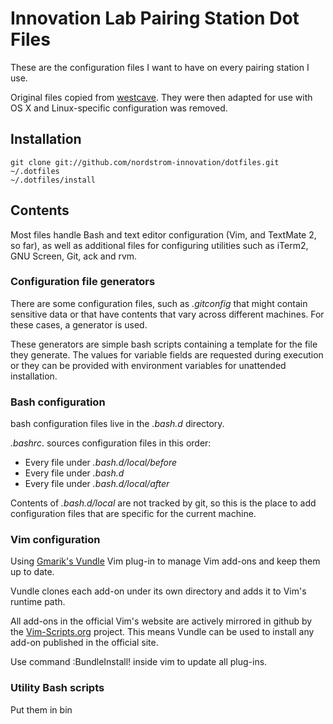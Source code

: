 # Innovation Lab Pairing Station Dot Files

These are the configuration files I want to have on every pairing station I use.

Original files copied from [westcave](https://github.com/westcave/dotfiles).
They were then adapted for use with OS X and Linux-specific configuration was
removed.

## Installation

    git clone git://github.com/nordstrom-innovation/dotfiles.git ~/.dotfiles
    ~/.dotfiles/install

## Contents

Most files handle Bash and text editor configuration (Vim, and TextMate 2, so far),
as well as additional files for configuring utilities such as iTerm2,
GNU Screen, Git, ack and rvm.

### Configuration file generators

There are some configuration files, such as _.gitconfig_ that might contain
sensitive data or that have contents that vary across different machines. For
these cases, a generator is used. 

These generators are simple bash scripts containing a template for the
file they generate. The values for variable fields are requested during
execution or they can be provided with environment variables for unattended
installation.

### Bash configuration

bash configuration files live in the _.bash.d_ directory.

_.bashrc_. sources configuration files in this order:

 * Every file under _.bash.d/local/before_
 * Every file under _.bash.d_
 * Every file under _.bash.d/local/after_

Contents of _.bash.d/local_ are not tracked by git, so this is the place to
add configuration files that are specific for the current machine.

### Vim configuration

Using [Gmarik's Vundle](https://github.com/gmarik/vundle) Vim plug-in to
manage Vim add-ons and keep them up to date.

Vundle clones each add-on under its own directory and adds it to
Vim's runtime path.

All add-ons in the official Vim's website are actively mirrored in github by
the [Vim-Scripts.org](http://vim-scripts.org/) project. This means Vundle can
be used to install any add-on published in the official site.

Use command :BundleInstall! inside vim to update all plug-ins. 

### Utility Bash scripts
Put them in bin

<!--
vim:linebreak:textwidth=78:spell:
-->
